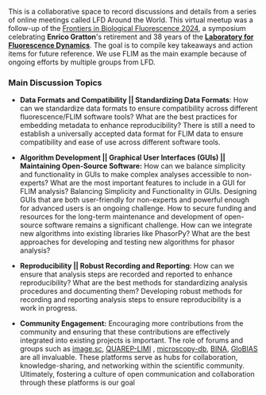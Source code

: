 
This is a collaborative space to record discussions and details from a series of online meetings called LFD Around the World. This virtual meetup was a follow-up of the [Frontiers in Biological Fluorescence 2024](https://www.lfd.uci.edu/frontiers/), a symposium celebrating **Enrico Gratton**'s retirement and 38 years of the [**Laboratory for Fluorescence Dynamics**](https://www.lfd.uci.edu/). The goal is to compile key takeaways and action items for future reference. We use FLIM as the main example because of ongoing efforts by multiple groups from LFD.

### Main Discussion Topics

- **Data Formats and Compatibility || Standardizing Data Formats**:  How can we standardize data formats to ensure compatibility across different fluorescence/FLIM software tools? What are the best practices for embedding metadata to enhance reproducibility? There is still a need to establish a universally accepted data format for FLIM data to ensure compatibility and ease of use across  different software tools.

- **Algorithm Development || Graphical User Interfaces (GUIs) || Maintaining Open-Source Software:** How can we balance simplicity and functionality in GUIs to make complex analyses accessible to non-experts? What are the most important features to include in a GUI for FLIM analysis? Balancing Simplicity and Functionality in GUIs. Designing GUIs that are both user-friendly for non-experts and powerful enough for  advanced users is an ongoing challenge. How to secure funding and resources for the long-term maintenance and development of open-source  software remains a significant   challenge. How can we integrate new algorithms into existing libraries like PhasorPy? What are the best approaches for developing and testing new algorithms for phasor analysis?

- **Reproducibility || Robust Recording and Reporting**: How can we ensure that analysis steps are recorded and reported to enhance reproducibility? What are the best methods for standardizing analysis procedures and documenting them? Developing robust methods for recording and reporting analysis steps to ensure reproducibility is a work in progress.

- **Community Engagement:** Encouraging more contributions from the community and ensuring that these contributions are effectively integrated into existing projects is important. The role of forums and groups such as [image.sc](http://image.sc), [QUAREP-LIMI](https://quarep.org/) , [microscopy-db](https://microscopydb.io/), [BINA](https://www.bioimagingnorthamerica.org/), [GloBIAS](https://www.globias.org/) are all invaluable. These platforms serve as hubs for collaboration, knowledge-sharing, and networking within the scientific community. Ultimately, fostering a culture of open communication and collaboration through these platforms is our goal


